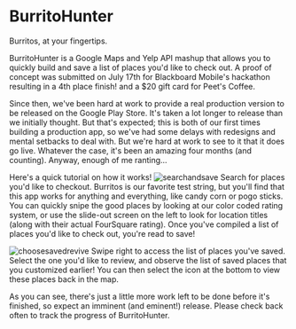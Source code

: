 BurritoHunter
=============

Burritos, at your fingertips.  

BurritoHunter is a Google Maps and Yelp API mashup that allows you to quickly build and save a list of places you'd like to check out.  A proof of concept was submitted on July 17th for Blackboard Mobile's hackathon resulting in a 4th place finish!  and a $20 gift card for Peet's Coffee.  

Since then, we've been hard at work to provide a real production version to be released on the Google Play Store.  It's taken a lot longer to release than we initially thought.  But that's expected; this is both of our first times building a production app, so we've had some delays with redesigns and mental setbacks to deal with.  But we're hard at work to see to it that it does go live.  Whatever the case, it's been an amazing four months (and counting).  Anyway, enough of me ranting...

Here's a quick tutorial on how it works!
![searchandsave](https://raw.github.com/schyau/burritohunter/master/com.potato.burritohunter/11:27%20bh%20previews/compiled%20shots/searchandsave.png)
Search for places you'd like to checkout.  Burritos is our favorite test string, but you'll find that this app works for anything and everything, like candy corn or pogo sticks.  You can quickly snipe the good places by looking at our color coded rating system, or use the slide-out screen on the left to look for location titles (along with their actual FourSquare rating).  Once you've compiled a list of places you'd like to check out, you're read to save!


![choosesavedrevive](https://raw.github.com/schyau/burritohunter/master/com.potato.burritohunter/11:27%20bh%20previews/compiled%20shots/choosesavedrevive.png)
Swipe right to access the list of places you've saved.  Select the one you'd like to review, and observe the list of saved places that you customized earlier!  You can then select the icon at the bottom to view these places back in the map.



As you can see, there's just a little more work left to be done before it's finished, so expect an imminent (and eminent!) release. Please check back often to track the progress of BurritoHunter.
